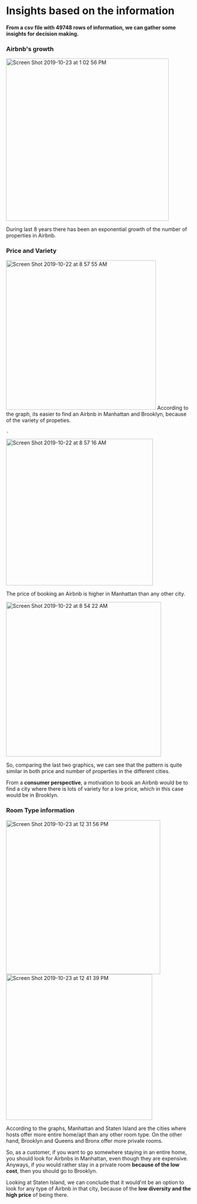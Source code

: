 # Insights based on the information

#### From a csv file with 49748 rows of information, we can gather some insights for decision making. 


### Airbnb's growth

<img width="442" alt="Screen Shot 2019-10-23 at 1 02 56 PM" src="https://user-images.githubusercontent.com/47669890/67421169-9463a000-f595-11e9-80d6-a16d32a4920a.png">

During last 8 years there has been an exponential growth of the number of properties in Airbnb.

### Price and Variety

<img width="407" alt="Screen Shot 2019-10-22 at 8 57 55 AM" src="https://user-images.githubusercontent.com/47669890/67293541-2ee6b500-f4aa-11e9-8443-6331ec9334c9.png">
According to the graph, its easier to find an Airbnb in Manhattan and Brooklyn, because of the variety of propeties. 

 `.`

<img width="399" alt="Screen Shot 2019-10-22 at 8 57 16 AM" src="https://user-images.githubusercontent.com/47669890/67293555-31490f00-f4aa-11e9-90e1-ed9709ed7bd7.png">

The price of booking an Airbnb is higher in Manhattan than any other city. 


<img width="421" alt="Screen Shot 2019-10-22 at 8 54 22 AM" src="https://user-images.githubusercontent.com/47669890/67293535-2d1cf180-f4aa-11e9-83d9-f07888d7d7b4.png">

So, comparing the last two graphics, we can see that the pattern is quite similar in both price and number of properties in the different cities. 

From a **consumer perspective**, a motivation to book an Airbnb would be to find a city where there is lots of variety for a low price, which in this case would be in Brooklyn.


### Room Type information

<img width="419" alt="Screen Shot 2019-10-23 at 12 31 56 PM" src="https://user-images.githubusercontent.com/47669890/67419546-82ccc900-f592-11e9-85d5-72c8b75a80e5.png">

<img width="397" alt="Screen Shot 2019-10-23 at 12 41 39 PM" src="https://user-images.githubusercontent.com/47669890/67419547-82ccc900-f592-11e9-93f0-9a8a0d74bfd1.png">

According to the graphs, Manhattan and Staten Island are the cities where hosts offer more entire home/apt than any other room type. On the other hand, Brooklyn and Queens and Bronx offer more private rooms.  

So, as a customer, if you want to go somewhere staying in an entire home, you should look for Airbnbs in Manhattan, even though they are expensive. Anyways, if you would rather stay in a private room **because of the low cost**, then you should go to Brooklyn.

Looking at Staten Island, we can conclude that it would'nt be an option to look for any type of Airbnb in that city, because of the **low diversity and the high price** of being there.
